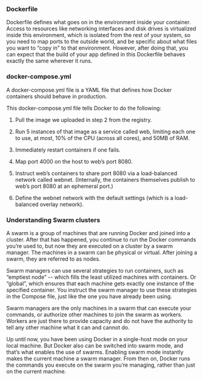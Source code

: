 ### Dockerfile
Dockerfile defines what goes on in the environment inside your container. Access to resources like networking interfaces and disk drives is virtualized inside this environment, which is isolated from the rest of your system, so you need to map ports to the outside world, and be specific about what files you want to “copy in” to that environment. However, after doing that, you can expect that the build of your app defined in this Dockerfile behaves exactly the same wherever it runs.


### docker-compose.yml
A docker-compose.yml file is a YAML file that defines how Docker containers should behave in production.

This docker-compose.yml file tells Docker to do the following:

1. Pull the image we uploaded in step 2 from the registry.

2. Run 5 instances of that image as a service called web, limiting each one to use, at most, 10% of the CPU (across all cores), and 50MB of RAM.

3. Immediately restart containers if one fails.

4. Map port 4000 on the host to web’s port 8080.

5. Instruct web’s containers to share port 8080 via a load-balanced network called webnet. (Internally, the containers themselves publish to web’s port 8080 at an ephemeral port.)

6. Define the webnet network with the default settings (which is a load-balanced overlay network).


### Understanding Swarm clusters
A swarm is a group of machines that are running Docker and joined into a cluster. After that has happened, you continue to run the Docker commands you’re used to, but now they are executed on a cluster by a swarm manager. The machines in a swarm can be physical or virtual. After joining a swarm, they are referred to as nodes.

Swarm managers can use several strategies to run containers, such as “emptiest node” -- which fills the least utilized machines with containers. Or “global”, which ensures that each machine gets exactly one instance of the specified container. You instruct the swarm manager to use these strategies in the Compose file, just like the one you have already been using.

Swarm managers are the only machines in a swarm that can execute your commands, or authorize other machines to join the swarm as workers. Workers are just there to provide capacity and do not have the authority to tell any other machine what it can and cannot do.

Up until now, you have been using Docker in a single-host mode on your local machine. But Docker also can be switched into swarm mode, and that’s what enables the use of swarms. Enabling swarm mode instantly makes the current machine a swarm manager. From then on, Docker runs the commands you execute on the swarm you’re managing, rather than just on the current machine.
